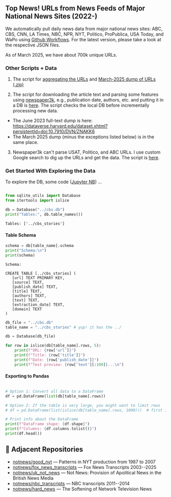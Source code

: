 ## Top News! URLs from News Feeds of Major National News Sites (2022-)

We automatically pull daily news data from major national news sites: ABC,  CBS, CNN, LA Times, NBC, NPR, NYT, Politico, ProPublica, USA Today, and WaPo using [Github Workflows](https://github.com/notnews/top_news/tree/main/.github/workflows). For the latest version, please take a look at the respective JSON files.

As of March 2025, we have about 700k unique URLs.

### Other Scripts + Data

1. The script for [aggregating the URLs](https://github.com/notnews/top_news/blob/main/agg/concat_json.py) and [March-2025 dump of URLs (.zip)](https://github.com/notnews/top_news/blob/main/agg/agg_urls.json.zip)
   
2. The script for downloading the article text and parsing some features using [newspaper3k](https://newspaper.readthedocs.io/en/latest/), e.g., publication date, authors, etc. and putting it in a DB is [here](https://github.com/notnews/top_news/blob/main/agg/create_db.py). The script checks the local DB before incrementally processing new data.
  * The June 2023 full-text dump is here: https://dataverse.harvard.edu/dataset.xhtml?persistentId=doi:10.7910/DVN/ZNAKK6
  * The March 2025 dump (minus the exceptions listed below) is in the same place.

3. Newspaper3k can't parse USAT, Politico, and ABC URLs. I use custom Google search to dig up the URLs and get the data. The script is [here](https://github.com/notnews/top_news/blob/main/agg/usat_downloader.py). 

### Get Started With Exploring the Data

To explore the DB, some code ([Jupyter NB](https://github.com/notnews/top_news/blob/main/agg/tester.ipynb)) ...

```python

from sqlite_utils import Database
from itertools import islice

db = Database("../cbs.db")
print("Tables:", db.table_names())
```

```
Tables: ['../cbs_stories']
```

#### Table Schema

```python
schema = db[table_name].schema
print("Schema:\n")
print(schema)
```

```
Schema:

CREATE TABLE [../cbs_stories] (
   [url] TEXT PRIMARY KEY,
   [source] TEXT,
   [publish_date] TEXT,
   [title] TEXT,
   [authors] TEXT,
   [text] TEXT,
   [extraction_date] TEXT,
   [domain] TEXT
)
```

```python
db_file = "../cbs.db"
table_name = "../cbs_stories" # yup! it has the ../

db = Database(db_file)

for row in islice(db[table_name].rows, 5):
    print(f"URL: {row['url']}")
    print(f"Title: {row['title']}")
    print(f"Date: {row['publish_date']}")
    print(f"Text preview: {row['text'][:100]}...\n")
```

#### Exporting to Pandas

```python

# Option 1: Convert all data to a DataFrame
df = pd.DataFrame(list(db[table_name].rows))

# Option 2: If the table is very large, you might want to limit rows
# df = pd.DataFrame(list(islice(db[table_name].rows, 1000)))  # first 1000 rows

# Print info about the DataFrame
print(f"DataFrame shape: {df.shape}")
print(f"Columns: {df.columns.tolist()}")
print(df.head())
```

## 🔗 Adjacent Repositories

- [notnews/good_nyt](https://github.com/notnews/good_nyt) — Patterns in NYT production from 1987 to 2007
- [notnews/fox_news_transcripts](https://github.com/notnews/fox_news_transcripts) — Fox News Transcripts 2003--2025
- [notnews/uk_not_news](https://github.com/notnews/uk_not_news) — Not News: Provision of Apolitical News in the British News Media
- [notnews/nbc_transcripts](https://github.com/notnews/nbc_transcripts) — NBC transcripts 2011--2014
- [notnews/hard_news](https://github.com/notnews/hard_news) — The Softening of Network Television News
